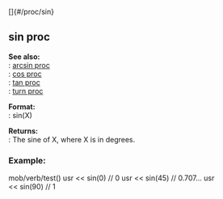 []{#/proc/sin}    
## sin proc    
**See also:**    
:   [arcsin proc](/ref/proc/arcsin/arcsin.md)    
:   [cos proc](/ref/proc/cos/cos.md)    
:   [tan proc](/ref/proc/tan/tan.md)    
:   [turn proc](/ref/proc/turn/turn.md)    
<!-- -->    
**Format:**    
:   sin(X)    
<!-- -->    
**Returns:**    
:   The sine of X, where X is in degrees.    
### Example:    
mob/verb/test() usr \<\< sin(0) // 0 usr \<\< sin(45) // 0.707\... usr    
\<\< sin(90) // 1  